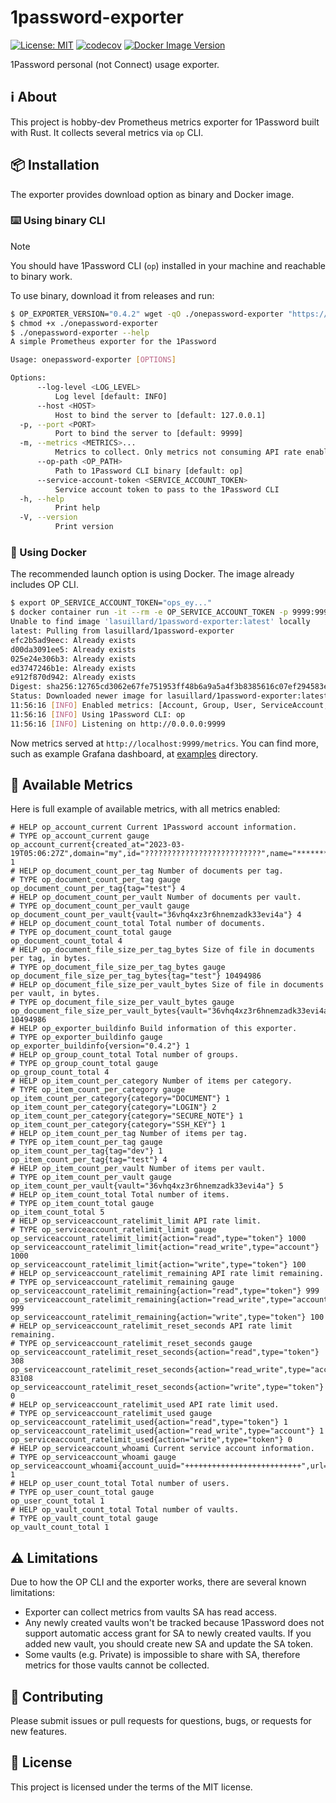 # 1password-exporter

[![License: MIT](https://img.shields.io/badge/License-MIT-yellow.svg)](https://opensource.org/licenses/MIT)
[![codecov](https://codecov.io/gh/lasuillard-s/1password-exporter/graph/badge.svg?token=WTWCSXEMSR)](https://codecov.io/gh/lasuillard-s/1password-exporter)
[![Docker Image Version](https://img.shields.io/docker/v/lasuillard/1password-exporter?sort=semver)](https://hub.docker.com/r/lasuillard/1password-exporter)

1Password personal (not Connect) usage exporter.

## ℹ️ About

This project is hobby-dev Prometheus metrics exporter for 1Password built with Rust. It collects several metrics via `op` CLI.

## 📦 Installation

The exporter provides download option as binary and Docker image.

### ⌨️ Using binary CLI

> [!NOTE]
> You should have 1Password CLI (`op`) installed in your machine and reachable to binary work.

To use binary, download it from releases and run:

```bash
$ OP_EXPORTER_VERSION="0.4.2" wget -qO ./onepassword-exporter "https://github.com/lasuillard-s/1password-exporter/releases/download/${OP_EXPORTER_VERSION}/onepassword-exporter-x86_64-unknown-linux-musl"
$ chmod +x ./onepassword-exporter
$ ./onepassword-exporter --help
A simple Prometheus exporter for the 1Password

Usage: onepassword-exporter [OPTIONS]

Options:
      --log-level <LOG_LEVEL>
          Log level [default: INFO]
      --host <HOST>
          Host to bind the server to [default: 127.0.0.1]
  -p, --port <PORT>
          Port to bind the server to [default: 9999]
  -m, --metrics <METRICS>...
          Metrics to collect. Only metrics not consuming API rate enabled by default [default: account group user service-account build-info] [possible values: account, build-info, group, service-account, user, document, item, vault]
      --op-path <OP_PATH>
          Path to 1Password CLI binary [default: op]
      --service-account-token <SERVICE_ACCOUNT_TOKEN>
          Service account token to pass to the 1Password CLI
  -h, --help
          Print help
  -V, --version
          Print version
```

### 🐳 Using Docker

The recommended launch option is using Docker. The image already includes OP CLI.

```bash
$ export OP_SERVICE_ACCOUNT_TOKEN="ops_ey..."
$ docker container run -it --rm -e OP_SERVICE_ACCOUNT_TOKEN -p 9999:9999 --init lasuillard/1password-exporter:latest
Unable to find image 'lasuillard/1password-exporter:latest' locally
latest: Pulling from lasuillard/1password-exporter
efc2b5ad9eec: Already exists
d00da3091ee5: Already exists
025e24e306b3: Already exists
ed3747246b1e: Already exists
e912f870d942: Already exists
Digest: sha256:12765cd3062e67fe751953ff48b6a9a5a4f3b8385616c07ef294583e27e2c539
Status: Downloaded newer image for lasuillard/1password-exporter:latest
11:56:16 [INFO] Enabled metrics: [Account, Group, User, ServiceAccount, BuildInfo]
11:56:16 [INFO] Using 1Password CLI: op
11:56:16 [INFO] Listening on http://0.0.0.0:9999
```

Now metrics served at `http://localhost:9999/metrics`. You can find more, such as example Grafana dashboard, at [examples](/examples) directory.

## 📏 Available Metrics

Here is full example of available metrics, with all metrics enabled:

```text
# HELP op_account_current Current 1Password account information.
# TYPE op_account_current gauge
op_account_current{created_at="2023-03-19T05:06:27Z",domain="my",id="??????????????????????????",name="**********",state="ACTIVE",type="FAMILY"} 1
# HELP op_document_count_per_tag Number of documents per tag.
# TYPE op_document_count_per_tag gauge
op_document_count_per_tag{tag="test"} 4
# HELP op_document_count_per_vault Number of documents per vault.
# TYPE op_document_count_per_vault gauge
op_document_count_per_vault{vault="36vhq4xz3r6hnemzadk33evi4a"} 4
# HELP op_document_count_total Total number of documents.
# TYPE op_document_count_total gauge
op_document_count_total 4
# HELP op_document_file_size_per_tag_bytes Size of file in documents per tag, in bytes.
# TYPE op_document_file_size_per_tag_bytes gauge
op_document_file_size_per_tag_bytes{tag="test"} 10494986
# HELP op_document_file_size_per_vault_bytes Size of file in documents per vault, in bytes.
# TYPE op_document_file_size_per_vault_bytes gauge
op_document_file_size_per_vault_bytes{vault="36vhq4xz3r6hnemzadk33evi4a"} 10494986
# HELP op_exporter_buildinfo Build information of this exporter.
# TYPE op_exporter_buildinfo gauge
op_exporter_buildinfo{version="0.4.2"} 1
# HELP op_group_count_total Total number of groups.
# TYPE op_group_count_total gauge
op_group_count_total 4
# HELP op_item_count_per_category Number of items per category.
# TYPE op_item_count_per_category gauge
op_item_count_per_category{category="DOCUMENT"} 1
op_item_count_per_category{category="LOGIN"} 2
op_item_count_per_category{category="SECURE_NOTE"} 1
op_item_count_per_category{category="SSH_KEY"} 1
# HELP op_item_count_per_tag Number of items per tag.
# TYPE op_item_count_per_tag gauge
op_item_count_per_tag{tag="dev"} 1
op_item_count_per_tag{tag="test"} 4
# HELP op_item_count_per_vault Number of items per vault.
# TYPE op_item_count_per_vault gauge
op_item_count_per_vault{vault="36vhq4xz3r6hnemzadk33evi4a"} 5
# HELP op_item_count_total Total number of items.
# TYPE op_item_count_total gauge
op_item_count_total 5
# HELP op_serviceaccount_ratelimit_limit API rate limit.
# TYPE op_serviceaccount_ratelimit_limit gauge
op_serviceaccount_ratelimit_limit{action="read",type="token"} 1000
op_serviceaccount_ratelimit_limit{action="read_write",type="account"} 1000
op_serviceaccount_ratelimit_limit{action="write",type="token"} 100
# HELP op_serviceaccount_ratelimit_remaining API rate limit remaining.
# TYPE op_serviceaccount_ratelimit_remaining gauge
op_serviceaccount_ratelimit_remaining{action="read",type="token"} 999
op_serviceaccount_ratelimit_remaining{action="read_write",type="account"} 999
op_serviceaccount_ratelimit_remaining{action="write",type="token"} 100
# HELP op_serviceaccount_ratelimit_reset_seconds API rate limit remaining.
# TYPE op_serviceaccount_ratelimit_reset_seconds gauge
op_serviceaccount_ratelimit_reset_seconds{action="read",type="token"} 308
op_serviceaccount_ratelimit_reset_seconds{action="read_write",type="account"} 83108
op_serviceaccount_ratelimit_reset_seconds{action="write",type="token"} 0
# HELP op_serviceaccount_ratelimit_used API rate limit used.
# TYPE op_serviceaccount_ratelimit_used gauge
op_serviceaccount_ratelimit_used{action="read",type="token"} 1
op_serviceaccount_ratelimit_used{action="read_write",type="account"} 1
op_serviceaccount_ratelimit_used{action="write",type="token"} 0
# HELP op_serviceaccount_whoami Current service account information.
# TYPE op_serviceaccount_whoami gauge
op_serviceaccount_whoami{account_uuid="++++++++++++++++++++++++++",url="https://my.1password.com",user_type="SERVICE_ACCOUNT",user_uuid="!!!!!!!!!!!!!!!!!!!!!!!!!!"} 1
# HELP op_user_count_total Total number of users.
# TYPE op_user_count_total gauge
op_user_count_total 1
# HELP op_vault_count_total Total number of vaults.
# TYPE op_vault_count_total gauge
op_vault_count_total 1
```

## ⚠️ Limitations

Due to how the OP CLI and the exporter works, there are several known limitations:

- Exporter can collect metrics from vaults SA has read access.
- Any newly created vaults won't be tracked because 1Password does not support automatic access grant for SA to newly created vaults. If you added new vault, you should create new SA and update the SA token.
- Some vaults (e.g. Private) is impossible to share with SA, therefore metrics for those vaults cannot be collected.

## 💖 Contributing

Please submit issues or pull requests for questions, bugs, or requests for new features.

## 📜 License

This project is licensed under the terms of the MIT license.

